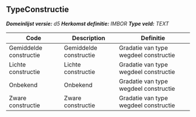 ﻿## TypeConstructie

*__Domeinlijst versie:__ d5*
*__Herkomst definitie:__ IMBOR*
*__Type veld:__ TEXT*

|__Code__ |__Description__ |__Definitie__	|
|	---	|	---	|   ---	| 
| Gemiddelde constructie | Gemiddelde constructie | Gradatie van type wegdeel constructie |
| Lichte constructie | Lichte constructie | Gradatie van type wegdeel constructie |
| Onbekend | Onbekend | Gradatie van type wegdeel constructie |
| Zware constructie | Zware constructie | Gradatie van type wegdeel constructie |

